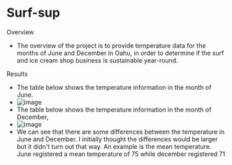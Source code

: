 # Surf-sup
Overview
  - The overview of the project is to provide temperature data for the months of June and December in Oahu, in order    to determine if the surf and ice cream shop business is sustainable year-round.
  
Results
  - The table below shows the temperature information in the month of June.
  - ![image](https://user-images.githubusercontent.com/107594143/184925190-9d3f0c6f-97d9-4f42-94e7-525f54421eff.png)
  - The table below shows the temperature information in the month of December,
  - ![image](https://user-images.githubusercontent.com/107594143/184925311-00e4a0f7-2661-42de-943f-0e5cbe5edb96.png)
  - We can see that there are some differences between the temperature in June and December. I initially thought the differences would be larger but it didn't turn out that way. An example is the mean temperature. June registered a mean temperature of 75 while december registered 71
